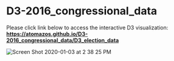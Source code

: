 # D3-2016_congressional_data

Please click link below to access the interactive D3 visualization:
**https://atomazos.github.io/D3-2016_congressional_data/D3_election_data**

![Screen Shot 2020-01-03 at 2 38 25 PM](https://user-images.githubusercontent.com/54033512/71747968-c8313080-2e36-11ea-81fc-7512647c035e.png)

